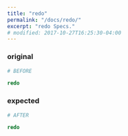 ```yaml
---
title: "redo"
permalink: "/docs/redo/"
excerpt: "redo Specs."
# modified: 2017-10-27T16:25:30-04:00
---
```

### original
```ruby
# BEFORE

redo

```
### expected
```ruby
# AFTER

redo
```
